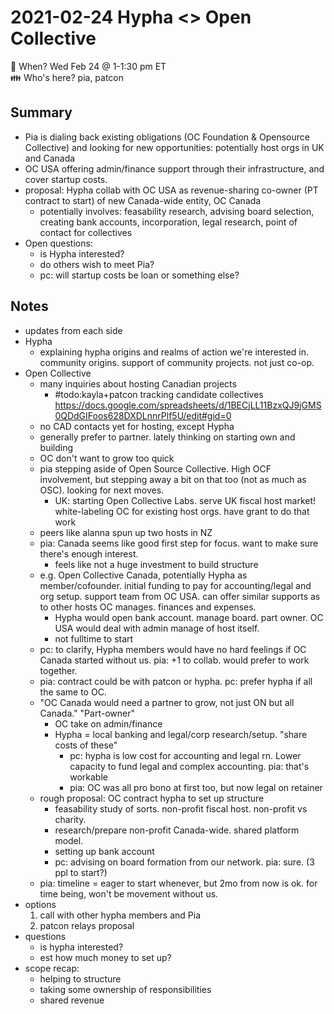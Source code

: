 # 2021-02-24 Hypha <> Open Collective

:date: When? Wed Feb 24 @ 1-1:30 pm ET  
:family: Who's here? pia, patcon

## Summary

- Pia is dialing back existing obligations (OC Foundation & Opensource Collective) and looking for new opportunities: potentially host orgs in UK and Canada
- OC USA offering admin/finance support through their infrastructure, and cover startup costs.
- proposal: Hypha collab with OC USA as revenue-sharing co-owner (PT contract to start) of new Canada-wide entity, OC Canada
    - potentially involves: feasability research, advising board selection, creating bank accounts, incorporation, legal research, point of contact for collectives
- Open questions:
    - is Hypha interested?
    - do others wish to meet Pia?
    - pc: will startup costs be loan or something else?

## Notes

- updates from each side
- Hypha
    - explaining hypha origins and realms of action we're interested in. community origins. support of community projects. not just co-op.
- Open Collective
    - many inquiries about hosting Canadian projects
        - #todo:kayla+patcon tracking candidate collectives https://docs.google.com/spreadsheets/d/1BECjLL11BzxQJ9jGMS0QDdGIFoos628DXDLnnrPlf5U/edit#gid=0
    - no CAD contacts yet for hosting, except Hypha
    - generally prefer to partner. lately thinking on starting own and building
    - OC don't want to grow too quick
    - pia stepping aside of Open Source Collective. High OCF involvement, but stepping away a bit on that too (not as much as OSC). looking for next moves.
        - UK: starting Open Collective Labs. serve UK fiscal host market! white-labeling OC for existing host orgs. have grant to do that work
    - peers like alanna spun up two hosts in NZ
    - pia: Canada seems like good first step for focus. want to make sure there's enough interest.
        - feels like not a huge investment to build structure
    - e.g. Open Collective Canada, potentially Hypha as member/cofounder. initial funding to pay for accounting/legal and org setup. support team from OC USA. can offer similar supports as to other hosts OC manages. finances and expenses.
        - Hypha would open bank account. manage board. part owner. OC USA would deal with admin manage of host itself.
        - not fulltime to start
    - pc: to clarify, Hypha members would have no hard feelings if OC Canada started without us. pia: +1 to collab. would prefer to work together.
    - pia: contract could be with patcon or hypha. pc: prefer hypha if all the same to OC.
    - "OC Canada would need a partner to grow, not just ON but all Canada." "Part-owner"
        - OC take on admin/finance
        - Hypha = local banking and legal/corp research/setup. "share costs of these"
            - pc: hypha is low cost for accounting and legal rn. Lower capacity to fund legal and complex accounting. pia: that's workable
            - pia: OC was all pro bono at first too, but now legal on retainer
    - rough proposal: OC contract hypha to set up structure
        - feasability study of sorts. non-profit fiscal host. non-profit vs charity.
        - research/prepare non-profit Canada-wide. shared platform model.
        - setting up bank account
        - pc: advising on board formation from our network. pia: sure. (3 ppl to start?)
    - pia: timeline = eager to start whenever, but 2mo from now is ok. for time being, won't be movement without us.
- options
    1. call with other hypha members and Pia
    2. patcon relays proposal
- questions
    - is hypha interested?
    - est how much money to set up?
- scope recap:
    - helping to structure
    - taking some ownership of responsibilities
    - shared revenue
    
